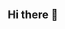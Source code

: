 ## Hi there 👋

<!--
**Amantyagi0231/Amantyagi0231** is a ✨ _special_ ✨ repository because its `README.md` (this file) appears on your GitHub profile.

Here are some ideas to get you started:

- 🔭 I’m currently working on ...Excel , sql , data analytical, 
- 🌱 I’m currently learning ...Computer language from inmantec
- 👯 I’m looking to collaborate on ...excel, sql,php .
- 💬 Ask me about ...
- 📫 How to reach me: ...amant3654@gmail.com
- ⚡ Fun fact: ...football, cricket   etc.
